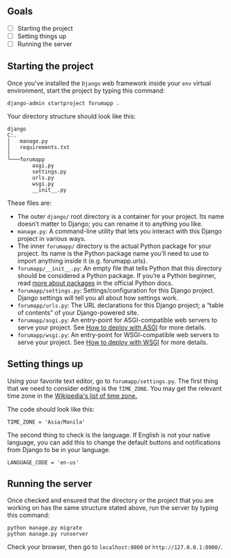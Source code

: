 ##  Goals

- [ ] Starting the project
- [ ] Setting things up
- [ ] Running the server

## Starting the project

Once you've installed the `Django` web framework inside your `env` virtual environment, start the project by typing this command:
```  
django-admin startproject forumapp .
```

Your directory structure should look like this:
```
django
C:.
│   manage.py
│   requirements.txt
│
└───forumapp
        asgi.py
        settings.py
        urls.py
        wsgi.py
        __init__.py
```
These files are:

- The outer `django/` root directory is a container for your project. Its name doesn’t matter to Django; you can rename it to anything you like.
- `manage.py`: A command-line utility that lets you interact with this Django project in various ways. 
- The inner `forumapp/` directory is the actual Python package for your project. Its name is the Python package name you’ll need to use to import anything inside it (e.g. forumapp.urls).
- `forumapp/__init__.py`: An empty file that tells Python that this directory should be considered a Python package. If you’re a Python beginner, read [more about packages](https://docs.python.org/3/tutorial/modules.html#tut-packages) in the official Python docs.
- `forumapp/settings.py`: Settings/configuration for this Django project. Django settings will tell you all about how settings work.
- `forumapp/urls.py`: The URL declarations for this Django project; a “table of contents” of your Django-powered site.
- `forumapp/asgi.py`: An entry-point for ASGI-compatible web servers to serve your project. See [How to deploy with ASGI](https://docs.djangoproject.com/en/3.2/howto/deployment/asgi/) for more details.
- `forumapp/wsgi.py`: An entry-point for WSGI-compatible web servers to serve your project. See [How to deploy with WSGI](https://docs.djangoproject.com/en/3.2/howto/deployment/wsgi/) for more details.

## Setting things up

Using your favorite text editor, go to `forumapp/settings.py`. The first thing that we need to consider editing is the `TIME_ZONE`. You may get the relevant time zone in the [Wikipedia's list of time zone.](https://en.wikipedia.org/wiki/List_of_tz_database_time_zones)

The code should look like this:
```
TIME_ZONE = 'Asia/Manila'
```

The second thing to check is the language. If English is not your native language, you can add this to change the default buttons and notifications from Django to be in your language.
```
LANGUAGE_CODE = 'en-us'
```

## Running the server
Once checked and ensured that the directory or the project that you are working on has the same structure stated above, run the server by typing this command:
```
python manage.py migrate 
python manage.py runserver
```

Check your browser, then go to `localhost:8000` or `http://127.0.0.1:8000/`. 

